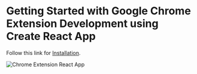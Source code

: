 # Getting Started with Google Chrome Extension Development using Create React App

Follow this link for [Installation](https://youtu.be/7ARwjwQO_pY).

![Chrome Extension React App](https://user-images.githubusercontent.com/3069478/155498410-c4a28d46-edee-497d-b624-cf8e8613effa.gif)

